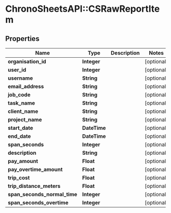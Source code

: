 # ChronoSheetsAPI::CSRawReportItem

## Properties
Name | Type | Description | Notes
------------ | ------------- | ------------- | -------------
**organisation_id** | **Integer** |  | [optional] 
**user_id** | **Integer** |  | [optional] 
**username** | **String** |  | [optional] 
**email_address** | **String** |  | [optional] 
**job_code** | **String** |  | [optional] 
**task_name** | **String** |  | [optional] 
**client_name** | **String** |  | [optional] 
**project_name** | **String** |  | [optional] 
**start_date** | **DateTime** |  | [optional] 
**end_date** | **DateTime** |  | [optional] 
**span_seconds** | **Integer** |  | [optional] 
**description** | **String** |  | [optional] 
**pay_amount** | **Float** |  | [optional] 
**pay_overtime_amount** | **Float** |  | [optional] 
**trip_cost** | **Float** |  | [optional] 
**trip_distance_meters** | **Float** |  | [optional] 
**span_seconds_normal_time** | **Integer** |  | [optional] 
**span_seconds_overtime** | **Integer** |  | [optional] 


